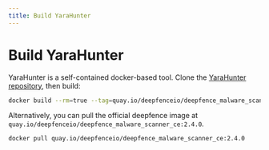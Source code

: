 ```yaml
---
title: Build YaraHunter
---
```


# Build YaraHunter

YaraHunter is a self-contained docker-based tool. Clone the [YaraHunter repository](https://github.com/deepfence/YaraHunter), then build:

```bash
docker build --rm=true --tag=quay.io/deepfenceio/deepfence_malware_scanner_ce:2.4.0 -f Dockerfile .
```

Alternatively, you can pull the official deepfence image at `quay.io/deepfenceio/deepfence_malware_scanner_ce:2.4.0`.

```bash
docker pull quay.io/deepfenceio/deepfence_malware_scanner_ce:2.4.0
```
